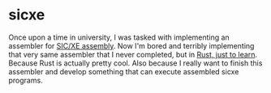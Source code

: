 # sicxe
Once upon a time in university, I was tasked with implementing an assembler for [SIC/XE assembly](https://en.wikipedia.org/wiki/Simplified_Instructional_Computer).
Now I'm bored and terribly implementing that very same assembler that I never completed,
 but in [Rust, just to learn](https://www.rust-lang.org/learn/get-started). Because Rust is actually pretty cool. Also because I really want to finish this assembler 
 and develop something that can execute assembled sicxe programs.
 
 
